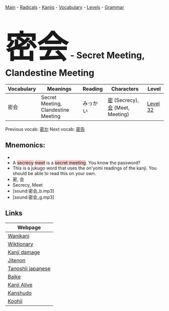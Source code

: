 <style> bigfont {font-size: 100px}</style>
[Main](../README.md) -
[Radicals](../radicals.md) -
[Kanjis](../kanjis.md) -
[Vocabulary](../vocabulary.md) -
[Levels](../levels.md) -
[Grammar](../grammar.md)
# <bigfont> 密会</bigfont> - Secret Meeting, Clandestine Meeting 

| Vocabulary | Meanings | Reading | Characters | Level |
| --- | --- | --- | --- | --- |
| 密会 | Secret Meeting, Clandestine Meeting | みっかい |  [密](../kanjis/密.md) (Secrecy), [会](../kanjis/会.md) (Meet, Meeting) | [Level 32](../levels/wk_level32.md) |

Previous vocab: [密か](密か.md) Next vocab: [密告](密告.md) 

## Mnemonics:

* 
* A <span style="background-color:#ffcccb"> secrecy</span> <span style="background-color:#ffcccb"> meet</span> is a <span style="background-color:#ffcccb"> secret meeting</span>. You know the password?
* This is a jukugo word that uses the on'yomi readings of the kanji. You should be able to read this on your own.
* 密, 会
* Secrecy, Meet
* [sound:密会_b.mp3]
* [sound:密会_g.mp3]


## Links 

| Webpage |
| --- |
| [Wanikani          ](https://www.wanikani.com/kanji/密会) |
| [Wiktionary        ](https://en.wiktionary.org/wiki/密会) |
| [Kanji damage      ](http://www.kanjidamage.com/kanji/search?utf8=✓&q=密会) |
| [Jitenon           ](https://jitenon.com/kanji/密会) |
| [Tanoshii japanese ](https://www.tanoshiijapanese.com/dictionary/kanji.cfm?k=密会) |
| [Baike             ](https://baike.baidu.com/item/密会) |
| [Kanji Alive       ](https://app.kanjialive.com/密会) |
| [Kanshudo          ](https://www.kanshudo.com/searchmn?q=密会) |
| [Koohii            ](https://kanji.koohii.com/study/kanji/密会) |

